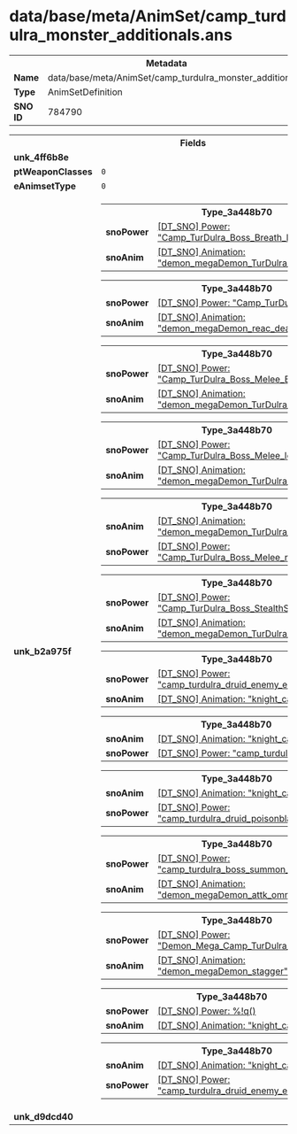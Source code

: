 <h1>data/base/meta/AnimSet/camp_turdulra_monster_additionals.ans</h1><table><tr><th colspan="100%">Metadata</th></tr><tr><td><b>Name</b></td><td>data/base/meta/AnimSet/camp_turdulra_monster_additionals.ans</td></tr><tr><td><b>Type</b></td><td>AnimSetDefinition</td></tr><tr><td><b>SNO ID</b></td><td>784790</td></tr></table>

<table><tr><th colspan="100%">Fields</th></tr><tr><td><b>unk_4ff6b8e</b></td><td></td></tr><tr><td><b>ptWeaponClasses</b></td><td><code>0</code>
</td></tr><tr><td><b>eAnimsetType</b></td><td><code>0</code></td></tr><tr><td><b>unk_b2a975f</b></td><td><table><tr><th colspan="100%">Type_3a448b70</th></tr><tr><td><b>snoPower</b></td><td><a href="..\Power\Camp_TurDulra_Boss_Breath_Projectiles.pow">[DT_SNO] Power: "Camp_TurDulra_Boss_Breath_Projectiles"</a></td></tr><tr><td><b>snoAnim</b></td><td><a href="..\Anim\demon_megaDemon_TurDulra_attk_fireBreath.ani">[DT_SNO] Animation: "demon_megaDemon_TurDulra_attk_fireBreath"</a></td></tr></table>


<table><tr><th colspan="100%">Type_3a448b70</th></tr><tr><td><b>snoPower</b></td><td><a href="..\Power\Camp_TurDulra_Boss_death.pow">[DT_SNO] Power: "Camp_TurDulra_Boss_death"</a></td></tr><tr><td><b>snoAnim</b></td><td><a href="..\Anim\demon_megaDemon_reac_death.ani">[DT_SNO] Animation: "demon_megaDemon_reac_death"</a></td></tr></table>


<table><tr><th colspan="100%">Type_3a448b70</th></tr><tr><td><b>snoPower</b></td><td><a href="..\Power\Camp_TurDulra_Boss_Melee_Basic.pow">[DT_SNO] Power: "Camp_TurDulra_Boss_Melee_Basic"</a></td></tr><tr><td><b>snoAnim</b></td><td><a href="..\Anim\demon_megaDemon_TurDulra_attk_basic.ani">[DT_SNO] Animation: "demon_megaDemon_TurDulra_attk_basic"</a></td></tr></table>


<table><tr><th colspan="100%">Type_3a448b70</th></tr><tr><td><b>snoPower</b></td><td><a href="..\Power\Camp_TurDulra_Boss_Melee_left.pow">[DT_SNO] Power: "Camp_TurDulra_Boss_Melee_left"</a></td></tr><tr><td><b>snoAnim</b></td><td><a href="..\Anim\demon_megaDemon_TurDulra_attk_basic_90_L.ani">[DT_SNO] Animation: "demon_megaDemon_TurDulra_attk_basic_90_L"</a></td></tr></table>


<table><tr><th colspan="100%">Type_3a448b70</th></tr><tr><td><b>snoAnim</b></td><td><a href="..\Anim\demon_megaDemon_TurDulra_attk_basic_90_R.ani">[DT_SNO] Animation: "demon_megaDemon_TurDulra_attk_basic_90_R"</a></td></tr><tr><td><b>snoPower</b></td><td><a href="..\Power\Camp_TurDulra_Boss_Melee_right.pow">[DT_SNO] Power: "Camp_TurDulra_Boss_Melee_right"</a></td></tr></table>


<table><tr><th colspan="100%">Type_3a448b70</th></tr><tr><td><b>snoPower</b></td><td><a href="..\Power\Camp_TurDulra_Boss_StealthSlam.pow">[DT_SNO] Power: "Camp_TurDulra_Boss_StealthSlam"</a></td></tr><tr><td><b>snoAnim</b></td><td><a href="..\Anim\demon_megaDemon_TurDulra_attk_frenzy.ani">[DT_SNO] Animation: "demon_megaDemon_TurDulra_attk_frenzy"</a></td></tr></table>


<table><tr><th colspan="100%">Type_3a448b70</th></tr><tr><td><b>snoPower</b></td><td><a href="..\Power\camp_turdulra_druid_enemy_earth_explosion.pow">[DT_SNO] Power: "camp_turdulra_druid_enemy_earth_explosion"</a></td></tr><tr><td><b>snoAnim</b></td><td><a href="..\Anim\knight_caster_attk_basic.ani">[DT_SNO] Animation: "knight_caster_attk_basic"</a></td></tr></table>


<table><tr><th colspan="100%">Type_3a448b70</th></tr><tr><td><b>snoAnim</b></td><td><a href="..\Anim\knight_caster_attk_basic.ani">[DT_SNO] Animation: "knight_caster_attk_basic"</a></td></tr><tr><td><b>snoPower</b></td><td><a href="..\Power\camp_turdulra_druid_tornados.pow">[DT_SNO] Power: "camp_turdulra_druid_tornados"</a></td></tr></table>


<table><tr><th colspan="100%">Type_3a448b70</th></tr><tr><td><b>snoAnim</b></td><td><a href="..\Anim\knight_caster_attk_basic.ani">[DT_SNO] Animation: "knight_caster_attk_basic"</a></td></tr><tr><td><b>snoPower</b></td><td><a href="..\Power\camp_turdulra_druid_poisonblast.pow">[DT_SNO] Power: "camp_turdulra_druid_poisonblast"</a></td></tr></table>


<table><tr><th colspan="100%">Type_3a448b70</th></tr><tr><td><b>snoPower</b></td><td><a href="..\Power\camp_turdulra_boss_summon_skeletons.pow">[DT_SNO] Power: "camp_turdulra_boss_summon_skeletons"</a></td></tr><tr><td><b>snoAnim</b></td><td><a href="..\Anim\demon_megaDemon_attk_omnicast.ani">[DT_SNO] Animation: "demon_megaDemon_attk_omnicast"</a></td></tr></table>


<table><tr><th colspan="100%">Type_3a448b70</th></tr><tr><td><b>snoPower</b></td><td><a href="..\Power\Demon_Mega_Camp_TurDulra_Stagger.pow">[DT_SNO] Power: "Demon_Mega_Camp_TurDulra_Stagger"</a></td></tr><tr><td><b>snoAnim</b></td><td><a href="..\Anim\demon_megaDemon_stagger.ani">[DT_SNO] Animation: "demon_megaDemon_stagger"</a></td></tr></table>


<table><tr><th colspan="100%">Type_3a448b70</th></tr><tr><td><b>snoPower</b></td><td><a href="#UKNOWN">[DT_SNO] Power: %!q(<nil>)</a></td></tr><tr><td><b>snoAnim</b></td><td><a href="..\Anim\knight_caster_attk_basic.ani">[DT_SNO] Animation: "knight_caster_attk_basic"</a></td></tr></table>


<table><tr><th colspan="100%">Type_3a448b70</th></tr><tr><td><b>snoAnim</b></td><td><a href="..\Anim\knight_caster_attk_basic.ani">[DT_SNO] Animation: "knight_caster_attk_basic"</a></td></tr><tr><td><b>snoPower</b></td><td><a href="..\Power\camp_turdulra_druid_enemy_earth_lineattk_triple.pow">[DT_SNO] Power: "camp_turdulra_druid_enemy_earth_lineattk_triple"</a></td></tr></table>


</td></tr><tr><td><b>unk_d9dcd40</b></td><td></td></tr></table>

